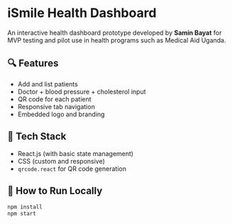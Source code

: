 # iSmile Health Dashboard

An interactive health dashboard prototype developed by **Samin Bayat** for MVP testing and pilot use in health programs such as Medical Aid Uganda.

## 🔍 Features

- Add and list patients
- Doctor + blood pressure + cholesterol input
- QR code for each patient
- Responsive tab navigation
- Embedded logo and branding

## 🧠 Tech Stack

- React.js (with basic state management)
- CSS (custom and responsive)
- `qrcode.react` for QR code generation

## 🚀 How to Run Locally

```bash
npm install
npm start
